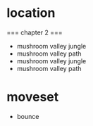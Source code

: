 # location
=== chapter 2 ===
* mushroom valley jungle
* mushroom valley path
* mushroom valley jungle
* mushroom valley path
# moveset
* bounce
